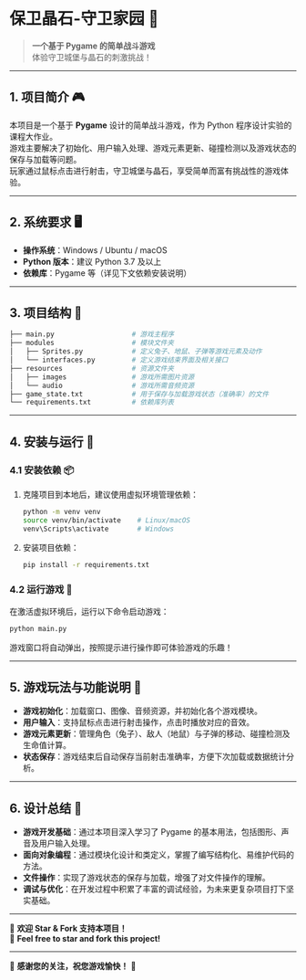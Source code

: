 # 保卫晶石-守卫家园 🌟

> **一个基于 Pygame 的简单战斗游戏**  
> 体验守卫城堡与晶石的刺激挑战！

---

## 1. 项目简介 🎮

本项目是一个基于 **Pygame** 设计的简单战斗游戏，作为 Python 程序设计实验的课程大作业。  
游戏主要解决了初始化、用户输入处理、游戏元素更新、碰撞检测以及游戏状态的保存与加载等问题。  
玩家通过鼠标点击进行射击，守卫城堡与晶石，享受简单而富有挑战性的游戏体验。

---

## 2. 系统要求 🖥️

- **操作系统**：Windows / Ubuntu / macOS
- **Python 版本**：建议 Python 3.7 及以上
- **依赖库**：Pygame 等（详见下文依赖安装说明）

---

## 3. 项目结构 📁

```bash
├── main.py                   # 游戏主程序
├── modules                   # 模块文件夹
│   ├── Sprites.py            # 定义兔子、地鼠、子弹等游戏元素及动作
│   └── interfaces.py         # 定义游戏结束界面及相关接口
├── resources                 # 资源文件夹
│   ├── images                # 游戏所需图片资源
│   └── audio                 # 游戏所需音频资源
├── game_state.txt            # 用于保存与加载游戏状态（准确率）的文件
└── requirements.txt          # 依赖库列表
```

---

## 4. 安装与运行 🚀

### 4.1 安装依赖 📦

1. 克隆项目到本地后，建议使用虚拟环境管理依赖：
   ```bash
   python -m venv venv
   source venv/bin/activate    # Linux/macOS
   venv\Scripts\activate       # Windows
   ```
2. 安装项目依赖：
   ```bash
   pip install -r requirements.txt
   ```

### 4.2 运行游戏 🎲

在激活虚拟环境后，运行以下命令启动游戏：

```bash
python main.py
```

游戏窗口将自动弹出，按照提示进行操作即可体验游戏的乐趣！

---

## 5. 游戏玩法与功能说明 🎯

- **游戏初始化**：加载窗口、图像、音频资源，并初始化各个游戏模块。
- **用户输入**：支持鼠标点击进行射击操作，点击时播放对应的音效。
- **游戏元素更新**：管理角色（兔子）、敌人（地鼠）与子弹的移动、碰撞检测及生命值计算。
- **状态保存**：游戏结束后自动保存当前射击准确率，方便下次加载或数据统计分析。

---

## 6. 设计总结 📝

- **游戏开发基础**：通过本项目深入学习了 Pygame 的基本用法，包括图形、声音及用户输入处理。
- **面向对象编程**：通过模块化设计和类定义，掌握了编写结构化、易维护代码的方法。
- **文件操作**：实现了游戏状态的保存与加载，增强了对文件操作的理解。
- **调试与优化**：在开发过程中积累了丰富的调试经验，为未来更复杂项目打下坚实基础。

---

🚀 **欢迎 Star & Fork 支持本项目！**  
🚀 **Feel free to star and fork this project!**

---

💖 **感谢您的关注，祝您游戏愉快！** 💖
